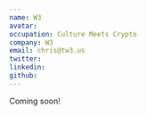 ```yaml
---
name: W3
avatar: 
occupation: Culture Meets Crypto
company: W3
email: chris@tw3.us
twitter:
linkedin: 
github: 
---
```


Coming soon!